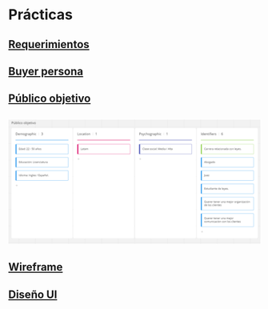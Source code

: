 # Prácticas

## [Requerimientos](https://github.com/JonatanAlexisYanezRivas/Frontend-mision--01--intro/blob/main/Requerimientos.pdf)

## [Buyer persona](https://github.com/JonatanAlexisYanezRivas/Frontend-mision--01--intro/blob/main/Buyer%20persona.pdf)

## [Público  objetivo](https://miro.com/app/board/uXjVOJGvh70=/?invite_link_id=871982146179)

## ![Público objetivo](https://github.com/JonatanAlexisYanezRivas/Frontend-mision--01--intro/blob/main/público%20objetivo.png)

## [Wireframe](https://github.com/JonatanAlexisYanezRivas/Frontend-mision--01--intro/blob/main/wireframe.pdf)

## [Diseño UI](https://github.com/JonatanAlexisYanezRivas/Frontend-mision--01--intro/blob/main/UI.pdf)
